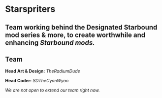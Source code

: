 # Starspriters
Team working behind the Designated Starbound mod series &amp; more, to create **worthwhile** and **enhancing** _Starbound mods._
---
## Team

**Head Art & Design:** _TheRadiumDude_

**Head Coder:** _SDTheCyanWyan_


*We are not open to extend our team right now.*


